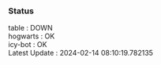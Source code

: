 ### Status


table : DOWN  
hogwarts : OK  
icy-bot : OK  
Latest Update : 2024-02-14 08:10:19.782135
